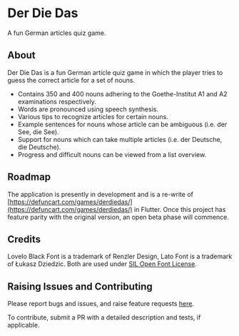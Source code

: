 # Der Die Das

A fun German articles quiz game.

## About

Der Die Das is a fun German article quiz game in which the player tries to guess the correct article for a set of nouns.

- Contains 350 and 400 nouns adhering to the Goethe-Institut A1 and A2 examinations respectively.
- Words are pronounced using speech synthesis.
- Various tips to recognize articles for certain nouns.
- Example sentences for nouns whose article can be ambiguous (i.e. der See, die See).
- Support for nouns which can take multiple articles (i.e. der Deutsche, die Deutsche).
- Progress and difficult nouns can be viewed from a list overview.

## Roadmap

The application is presently in development and is a re-write of [https://defuncart.com/games/derdiedas/](https://defuncart.com/games/derdiedas/) in Flutter. Once this project has feature parity with the original version, an open beta phase will commence.

## Credits

Lovelo Black Font is a trademark of Renzler Design, Lato Font is a trademark of Łukasz Dziedzic. Both are used under [SIL Open Font License](https://scripts.sil.org/cms/scripts/page.php?site_id=nrsi&id=OFL).

## Raising Issues and Contributing

Please report bugs and issues, and raise feature requests [here](https://github.com/defuncart/der_die_das/issues).

To contribute, submit a PR with a detailed description and tests, if applicable.

